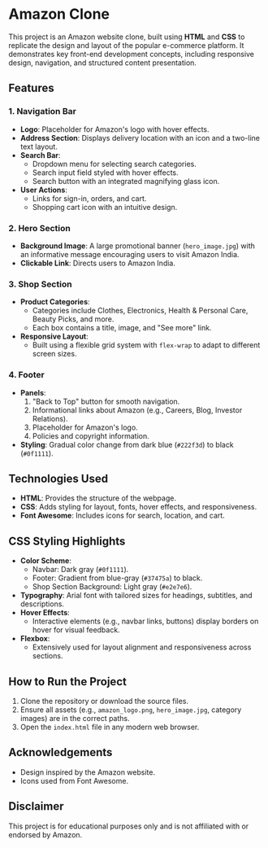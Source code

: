 
# Amazon Clone 

This project is an Amazon website clone, built using **HTML** and **CSS** to replicate the design and layout of the popular e-commerce platform. It demonstrates key front-end development concepts, including responsive design, navigation, and structured content presentation.



## Features

### 1. Navigation Bar
- **Logo**: Placeholder for Amazon's logo with hover effects.
- **Address Section**: Displays delivery location with an icon and a two-line text layout.
- **Search Bar**:
  - Dropdown menu for selecting search categories.
  - Search input field styled with hover effects.
  - Search button with an integrated magnifying glass icon.
- **User Actions**:
  - Links for sign-in, orders, and cart.
  - Shopping cart icon with an intuitive design.

### 2. Hero Section
- **Background Image**: A large promotional banner (`hero_image.jpg`) with an informative message encouraging users to visit Amazon India.
- **Clickable Link**: Directs users to Amazon India.

### 3. Shop Section
- **Product Categories**:
  - Categories include Clothes, Electronics, Health & Personal Care, Beauty Picks, and more.
  - Each box contains a title, image, and "See more" link.
- **Responsive Layout**:
  - Built using a flexible grid system with `flex-wrap` to adapt to different screen sizes.

### 4. Footer
- **Panels**:
  1. "Back to Top" button for smooth navigation.
  2. Informational links about Amazon (e.g., Careers, Blog, Investor Relations).
  3. Placeholder for Amazon's logo.
  4. Policies and copyright information.
- **Styling**: Gradual color change from dark blue (`#222f3d`) to black (`#0f1111`).



## Technologies Used
- **HTML**: Provides the structure of the webpage.
- **CSS**: Adds styling for layout, fonts, hover effects, and responsiveness.
- **Font Awesome**: Includes icons for search, location, and cart.


## CSS Styling Highlights
- **Color Scheme**:
  - Navbar: Dark gray (`#0f1111`).
  - Footer: Gradient from blue-gray (`#37475a`) to black.
  - Shop Section Background: Light gray (`#e2e7e6`).
- **Typography**: Arial font with tailored sizes for headings, subtitles, and descriptions.
- **Hover Effects**:
  - Interactive elements (e.g., navbar links, buttons) display borders on hover for visual feedback.
- **Flexbox**:
  - Extensively used for layout alignment and responsiveness across sections.

## How to Run the Project
1. Clone the repository or download the source files.
2. Ensure all assets (e.g., `amazon_logo.png`, `hero_image.jpg`, category images) are in the correct paths.
3. Open the `index.html` file in any modern web browser.


    
## Acknowledgements

 - Design inspired by the Amazon website.
 - Icons used from Font Awesome.




## Disclaimer
This project is for educational purposes only and is not affiliated with or endorsed by Amazon.
